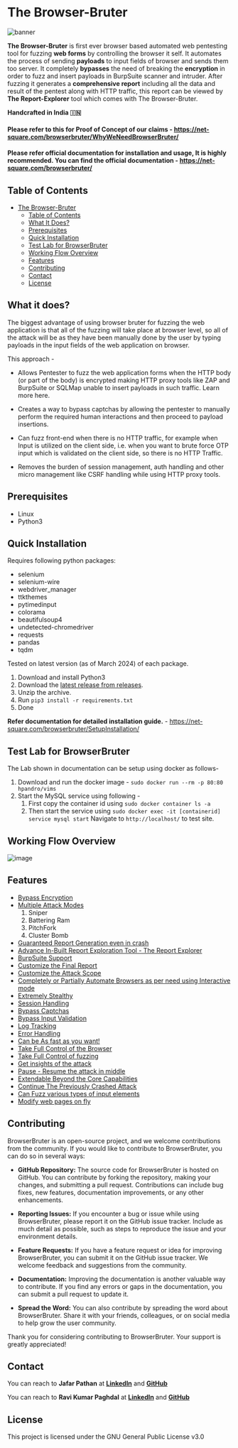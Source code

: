 # The Browser-Bruter

![banner](https://raw.githubusercontent.com/netsquare/BrowserBruter/main/res/img/banner.png)

**The Browser-Bruter** is first ever browser based automated web pentesting tool for fuzzing **web forms** by controlling the browser it self. It automates the process of sending **payloads** to input fields of browser and sends them too server. It completely **bypasses** the need of breaking the **encryption** in order to fuzz and insert payloads in BurpSuite scanner and intruder. After fuzzing it generates a **comprehensive report** including all the data and result of the pentest along with HTTP traffic, this report can be viewed by **The Report-Explorer** tool which comes with The Browser-Bruter.

**Handcrafted in India 🇮🇳**

#### Please refer to this for Proof of Concept of our claims - https://net-square.com/browserbruter/WhyWeNeedBrowserBruter/

#### Please refer official documentation for installation and usage, It is highly recommended. You can find the official documentation - https://net-square.com/browserbruter/

## Table of Contents

- [The Browser-Bruter](#the-browser-bruter)
  - [Table of Contents](#table-of-contents)
  - [What It Does?](#what-it-does?)
  - [Prerequisites](#prerequisites)
  - [Quick Installation](#installation)
  - [Test Lab for BrowserBruter](#test-lab-for-browserbruter)
  - [Working Flow Overview](#working-flow-overview)
  - [Features](#features) 
  - [Contributing](#contributing)
  - [Contact](#contact)
  - [License](#license)
 
## What it does?

The biggest advantage of using browser bruter for fuzzing the web application is that all of the fuzzing will take place at browser level, so all of the attack will be as they have been manually done by the user by typing payloads in the input fields of the web application on browser.

This approach -

- Allows Pentester to fuzz the web application forms when the HTTP body (or part of the body) is encrypted making HTTP proxy tools like ZAP and BurpSuite or SQLMap unable to insert payloads in such traffic. Learn more here.

- Creates a way to bypass captchas by allowing the pentester to manually perform the required human interactions and then proceed to payload insertions.

- Can fuzz front-end when there is no HTTP traffic, for example when Input is utilized on the client side, i.e. when you want to brute force OTP input which is validated on the client side, so there is no HTTP Traffic.

- Removes the burden of session management, auth handling and other micro management like CSRF handling while using HTTP proxy tools.

## Prerequisites

- Linux
- Python3

## Quick Installation

Requires following python packages:
-  selenium
-  selenium-wire
-  webdriver_manager
-  ttkthemes
-  pytimedinput
-  colorama
-  beautifulsoup4
-  undetected-chromedriver
-  requests
-  pandas
-  tqdm

Tested on latest version (as of March 2024) of each package.

1. Download and install Python3
2. Download the [latest release from releases](https://github.com/netsquare/BrowserBruter/releases/).
3. Unzip the archive.
4. Run `pip3 install -r requirements.txt`
5. Done

**Refer documentation for detailed installation guide.** - https://net-square.com/browserbruter/SetupInstallation/

## Test Lab for BrowserBruter

The Lab shown in documentation can be setup using docker as follows- 

1. Download and run the docker image - `sudo docker run --rm -p 80:80 hpandro/vims`
2. Start the MySQL service using following - 
   1. First copy the container id using `sudo docker container ls -a`
   2. Then start the service using `sudo docker exec -it [containerid] service mysql start`
Navigate to `http://localhost/` to test site.

## Working Flow Overview

![image](https://net-square.com/browserbruter/img/work-flow-sniper.svg)

## Features 

- [Bypass Encryption](https://net-square.com/browserbruter/WhyWeNeedBrowserBruter/)
- [Multiple Attack Modes](https://net-square.com/browserbruter/UsageManual/attack.html)
    1. Sniper
    2. Battering Ram
    3. PitchFork
    4. Cluster Bomb
- [Guaranteed Report Generation even in crash](https://net-square.com/browserbruter/UsageManual/output.html)
- [Advance In-Built Report Exploration Tool - The Report Explorer](https://net-square.com/browserbruter/ReportExplorer/)
- [BurpSuite Support](https://net-square.com/browserbruter/UsageManual/browser.html#routing-http-traffic-through-proxy-burp-zap-using---proxy-option)
- [Customize the Final Report](https://net-square.com/browserbruter/UsageManual/report.html)
- [Customize the Attack Scope](https://net-square.com/browserbruter/UsageManual/report.html#extending-the-scope-using---scope-option)
- [Completely or Partially Automate Browsers as per need using Interactive mode](https://net-square.com/browserbruter/UsageManual/fuzzing.html#the-interactive-mode-using---interactive-switch)
- [Extremely Stealthy](https://net-square.com/browserbruter/UsageManual/browser.html#tackling-bot-detection-using---anti-bot-and---no-anti-bot-options)
- [Session Handling](https://net-square.com/browserbruter/UsageManual/session.html)
- [Bypass Captchas](https://net-square.com/browserbruter/UsageManual/fuzzing.html#the-interactive-mode-using---interactive-switch)
- [Bypass Input Validation](https://net-square.com/browserbruter/UsageManual/javascript.html#altering-removing--replacing-input-validation-code-using---replace-code---replace-file---auto-remove-javascript)
- [Log Tracking](https://net-square.com/browserbruter/UsageManual/debug.html#the-debug-options)
- [Error Handling](https://net-square.com/browserbruter/UsageManual/debug.html#the-debug-options)
- [Can be As fast as you want!](https://net-square.com/browserbruter/UsageManual/fuzzing.html#unleashing-the---threads)
- [Take Full Control of the Browser](https://net-square.com/browserbruter/UsageManual/browser.html)
- [Take Full Control of fuzzing](https://net-square.com/browserbruter/UsageManual/fuzzing.html)
- [Get insights of the attack](https://net-square.com/browserbruter/UsageManual/debug.html#getting-http-traffic-on-runtime-using---verbose)
- [Pause - Resume the attack in middle](https://net-square.com/browserbruter/UsageManual/basic.html#pause---resume-attack-in-the-middle-by-pressing-enter)
- [Extendable Beyond the Core Capabilities](https://net-square.com/browserbruter/UsageManual/javascript.html#the-art-of-browser-automation-using-javascript-----javascript--javascript-after-and---javascript-file-options)
- [Continue The Previously Crashed Attack](https://net-square.com/browserbruter/UsageManual/output.html#resuming-previous-attack)
- [Can Fuzz various types of input elements](https://net-square.com/browserbruter/UsageManual/elements.html)
- [Modify web pages on fly](https://net-square.com/browserbruter/UsageManual/javascript.html#altering-removing--replacing-input-validation-code-using---replace-code---replace-file---auto-remove-javascript)

## Contributing

BrowserBruter is an open-source project, and we welcome contributions from the community. If you would like to contribute to BrowserBruter, you can do so in several ways:

- **GitHub Repository:** The source code for BrowserBruter is hosted on GitHub. You can contribute by forking the repository, making your changes, and submitting a pull request. Contributions can include bug fixes, new features, documentation improvements, or any other enhancements.

- **Reporting Issues:** If you encounter a bug or issue while using BrowserBruter, please report it on the GitHub issue tracker. Include as much detail as possible, such as steps to reproduce the issue and your environment details.

- **Feature Requests:** If you have a feature request or idea for improving BrowserBruter, you can submit it on the GitHub issue tracker. We welcome feedback and suggestions from the community.

- **Documentation:** Improving the documentation is another valuable way to contribute. If you find any errors or gaps in the documentation, you can submit a pull request to update it.

- **Spread the Word:** You can also contribute by spreading the word about BrowserBruter. Share it with your friends, colleagues, or on social media to help grow the user community.

Thank you for considering contributing to BrowserBruter. Your support is greatly appreciated!

## Contact 

You can reach to **Jafar Pathan** at **[LinkedIn](https://linkedin.com/in/jafar-pathan/)** and **[GitHub](https://github.com/zinja-coder)**

You can reach to **Ravi Kumar Paghdal** at **[LinkedIn](https://www.linkedin.com/in/raviramesh/)** and **[GitHub](https://github.com/RavikumarPaghdal-NS)**

## License 

This project is licensed under the GNU General Public License v3.0

